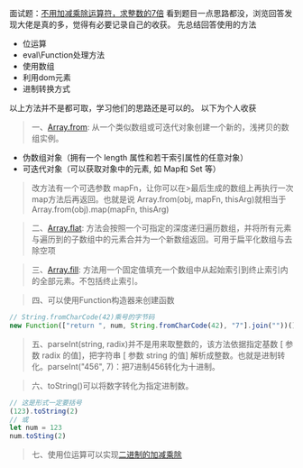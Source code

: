 面试题：[不用加减乘除运算符，求整数的7倍](https://github.com/Advanced-Frontend/Daily-Interview-Question/issues/161)
看到题目一点思路都没，浏览回答发现大佬是真的多，觉得有必要记录自己的收获。
先总结回答使用的方法

* 位运算
* eval\Function处理方法
* 使用数组
* 利用dom元素
* 进制转换方式

以上方法并不是都可取，学习他们的思路还是可以的。
以下为个人收获

> 一、[Array.from](https://developer.mozilla.org/zh-CN/docs/Web/JavaScript/Reference/Global_Objects/Array/from): 从一个类似数组或可迭代对象创建一个新的，浅拷贝的数组实例。

* 伪数组对象（拥有一个 length 属性和若干索引属性的任意对象）
* 可迭代对象（可以获取对象中的元素, 如 Map和 Set 等）

> 改方法有一个可选参数 mapFn，让你可以在>最后生成的数组上再执行一次map方法后再返回。也就是说 Array.from(obj, mapFn, thisArg)就相当于 Array.from(obj).map(mapFn, thisArg)

> 二、[Array.flat](https://developer.mozilla.org/zh-CN/docs/Web/JavaScript/Reference/Global_Objects/Array/flat): 方法会按照一个可指定的深度递归遍历数组，并将所有元素与遍历到的子数组中的元素合并为一个新数组返回。可用于扁平化数组与去除空项

> 三、[Array.fill](https://developer.mozilla.org/zh-CN/docs/Web/JavaScript/Reference/Global_Objects/Array/fill): 方法用一个固定值填充一个数组中从起始索引到终止索引内的全部元素。不包括终止索引。

> 四、可以使用Function构造器来创建函数

``` javascript
// String.fromCharCode(42)乘号的字节码
new Function(["return ", num, String.fromCharCode(42), "7"].join(""))();
```

> 五、parseInt(string, radix)并不是用来取整数的，该方法依据指定基数 [ 参数 radix 的值]，把字符串 [ 参数 string 的值] 解析成整数。也就是进制转化。parseInt("456", 7)：把7进制456转化为十进制。

> 六、toString()可以将数字转化为指定进制数。

``` javascript
// 这是形式一定要括号
(123).toString(2)
// 或
let num = 123
num.toSting(2)
```

> 七、使用位运算可以实现[二进制的加减乘除](https://www.cnblogs.com/youxin/p/3295649.html)

